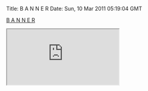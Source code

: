 Title: B A N N E R
Date: Sun, 10 Mar 2011 05:19:04 GMT

[B A N N E R](http://yyolk.github.com/banner)

<iframe src="http://yyolk.github.com/banner"></iframe>